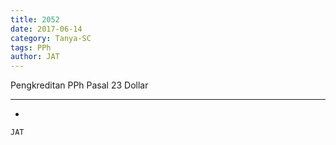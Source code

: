 ```yaml
---
title: 2052
date: 2017-06-14
category: Tanya-SC
tags: PPh
author: JAT
---
```


Pengkreditan PPh Pasal 23 Dollar

---

-

`JAT`
